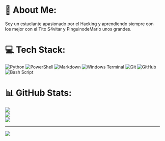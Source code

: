 # 💫 About Me:
Soy un estudiante apasionado por el Hacking y aprendiendo siempre con los mejor con el Tito S4vitar y PinguinodeMario unos grandes.


# 💻 Tech Stack:
![Python](https://img.shields.io/badge/python-3670A0?style=for-the-badge&logo=python&logoColor=ffdd54) ![PowerShell](https://img.shields.io/badge/PowerShell-%235391FE.svg?style=for-the-badge&logo=powershell&logoColor=white) ![Markdown](https://img.shields.io/badge/markdown-%23000000.svg?style=for-the-badge&logo=markdown&logoColor=white) ![Windows Terminal](https://img.shields.io/badge/Windows%20Terminal-%234D4D4D.svg?style=for-the-badge&logo=windows-terminal&logoColor=white) ![Git](https://img.shields.io/badge/git-%23F05033.svg?style=for-the-badge&logo=git&logoColor=white) ![GitHub](https://img.shields.io/badge/github-%23121011.svg?style=for-the-badge&logo=github&logoColor=white) ![Bash Script](https://img.shields.io/badge/bash_script-%23121011.svg?style=for-the-badge&logo=gnu-bash&logoColor=white)
# 📊 GitHub Stats:
![](https://github-readme-stats.vercel.app/api?username=Mr-s4mura1&theme=dark&hide_border=false&include_all_commits=false&count_private=false)<br/>
![](https://github-readme-streak-stats.herokuapp.com/?user=Mr-s4mura1&theme=dark&hide_border=false)<br/>
![](https://github-readme-stats.vercel.app/api/top-langs/?username=Mr-s4mura1&theme=dark&hide_border=false&include_all_commits=false&count_private=false&layout=compact)

---
[![](https://visitcount.itsvg.in/api?id=Mr-s4mura1&icon=0&color=0)](https://visitcount.itsvg.in)

<!-- Proudly created with GPRM ( https://gprm.itsvg.in ) -->
